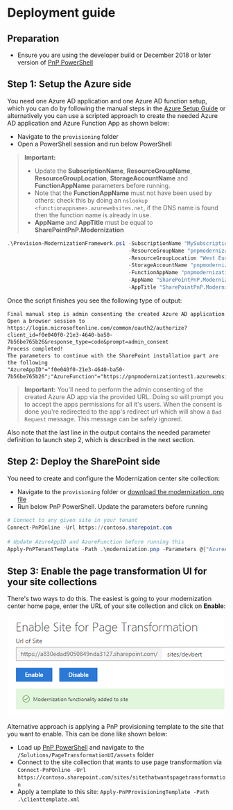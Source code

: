 # Deployment guide

## Preparation

- Ensure you are using the developer build or December 2018 or later version of [PnP PowerShell](https://docs.microsoft.com/en-us/powershell/sharepoint/sharepoint-pnp/sharepoint-pnp-cmdlets?view=sharepoint-ps)

## Step 1: Setup the Azure side

You need one Azure AD application and one Azure AD function setup, which you can do by following the manual steps in the [Azure Setup Guide](/Solutions/PageTransformationUI/docs/manual%20setup/modernization-ui-manual-azure.md) or alternatively you can use a scripted approach to create the needed Azure AD application and Azure Function App as shown below:

- Navigate to the `provisioning` folder
- Open a PowerShell session and run below PowerShell

>**Important:**
> - Update the **SubscriptionName**, **ResourceGroupName**, **ResourceGroupLocation**, **StorageAccountName** and **FunctionAppName** parameters before running. 
> - Note that the **FunctionAppName** must not have been used by others: check this by doing an `nslookup <functionappname>.azurewebsites.net`, if the DNS name is found then the function name is already in use.
> - **AppName** and **AppTitle** must be equal to **SharePointPnP.Modernization**

```PowerShell
.\Provision-ModernizationFramework.ps1 -SubscriptionName "MySubscription" `
                                       -ResourceGroupName "pnpmodernizationtest1" `
                                       -ResourceGroupLocation "West Europe" `
                                       -StorageAccountName "pnpmodernizationtest1" `
                                       -FunctionAppName "pnpmodernizationtest1" `
                                       -AppName "SharePointPnP.Modernization" `
                                       -AppTitle "SharePointPnP.Modernization"
```

Once the script finishes you see the following type of output:

```Text
Final manual step is admin consenting the created Azure AD application
Open a browser session to https://login.microsoftonline.com/common/oauth2/authorize?client_id=f0e040f0-21e3-4640-ba50-7b56be765b26&response_type=code&prompt=admin_consent
Process completed!
The parameters to continue with the SharePoint installation part are the following
"AzureAppID"="f0e040f0-21e3-4640-ba50-7b56be765b26";"AzureFunction"="https://pnpmodernizationtest1.azurewebsites.net"
```

>**Important:**
>You'll need to perform the admin consenting of the created Azure AD app via the provided URL. Doing so will prompt you to accept the apps permissions for all it's users. When the consent is done you're redirected to the app's redirect url which will show a `Bad Request` message. This message can be safely ignored.

Also note that the last line in the output contains the needed parameter definition to launch step 2, which is described in the next section.

## Step 2: Deploy the SharePoint side

You need to create and configure the Modernization center site collection:

- Navigate to the `provisioning` folder or [download the modernization .pnp file](https://github.com/SharePoint/sp-dev-modernization/blob/master/Solutions/PageTransformationUI/provisioning/modernization.pnp?raw=true)
- Run below PnP PowerShell. Update the parameters before running
  
```PowerShell
# Connect to any given site in your tenant
Connect-PnPOnline -Url https://contoso.sharepoint.com

# Update AzureAppID and AzureFunction before running this
Apply-PnPTenantTemplate -Path .\modernization.pnp -Parameters @{"AzureAppID"="79ad0500-1230-4f7a-a5bb-5e83ce9174f4";"AzureFunction"="https://contosomodernization.azurewebsites.net"}
```

## Step 3: Enable the page transformation UI for your site collections

There's two ways to do this. The easiest is going to your modernization center home page, enter the URL of your site collection and click on **Enable**:

![page transformator setup web part](/Solutions/PageTransformationUI/docs/images/enablepagetransformationwebpart.png)

Alternative approach is applying a PnP provisioning template to the site that you want to enable. This can be done like shown below:

- Load up [PnP PowerShell](http://aka.ms/sppnp-powershell) and navigate to the `/Solutions/PageTransformationUI/assets` folder
- Connect to the site collection that wants to use page transformation via `Connect-PnPOnline -Url https://contoso.sharepoint.com/sites/sitethatwantspagetransformation`
- Apply a template to this site: `Apply-PnPProvisioningTemplate -Path .\clienttemplate.xml`